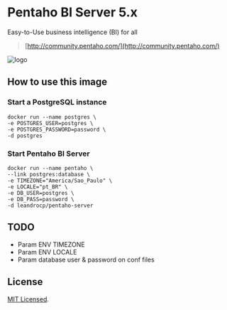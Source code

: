 # Pentaho BI Server 5.x

Easy-to-Use business intelligence (BI) for all

> [http://community.pentaho.com/](http://community.pentaho.com/)

![logo](http://community.pentaho.com/img/logo-pentaho.svg)

## How to use this image

### Start a PostgreSQL instance

``` 
docker run --name postgres \
-e POSTGRES_USER=postgres \
-e POSTGRES_PASSWORD=password \
-d postgres
```

### Start Pentaho BI Server

``` 
docker run --name pentaho \
--link postgres:database \
-e TIMEZONE="America/Sao_Paulo" \
-e LOCALE="pt_BR" \
-e DB_USER=postgres \
-e DB_PASS=password \
-d leandrocp/pentaho-server
```
## TODO

* Param ENV TIMEZONE 
* Param ENV LOCALE
* Param database user & password on conf files

## License

[MIT Licensed](https://github.com/leandrocp/pentaho-server-docker/blob/master/LICENSE.md).
